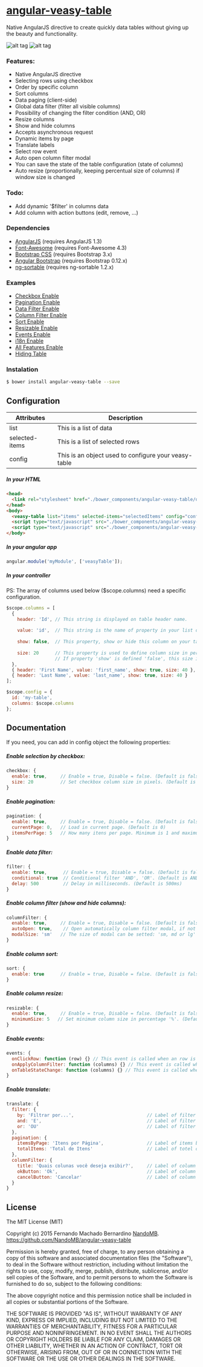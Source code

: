 # [angular-veasy-table](http://nandomb.github.io/angular-veasy-table)

Native AngularJS directive to create quickly data tables without giving up the beauty and functionality.
<br/>

![alt tag](https://raw.githubusercontent.com/NandoMB/angular-veasy-table/gh-pages/images/v1.4.0.png)
![alt tag](https://raw.githubusercontent.com/NandoMB/angular-veasy-table/gh-pages/images/v1.4.0_modal.png)

### Features:
* Native AngularJS directive
* Selecting rows using checkbox
* Order by specific column
* Sort columns
* Data paging (client-side)
* Global data filter (filter all visible columns)
* Possibility of changing the filter condition (AND, OR)
* Resize columns
* Show and hide columns
* Accepts asynchronous request
* Dynamic items by page
* Translate labels
* Select row event
* Auto open column filter modal
* You can save the state of the table configuration (state of columns)
* Auto resize (proportionally, keeping percentual size of columns) if window size is changed


### Todo:
* Add dynamic '$filter' in columns data
* Add column with action buttons (edit, remove, ...)

### Dependencies
* [AngularJS](https://angularjs.org/) (requires AngularJS 1.3)
* [Font-Awesome](http://fortawesome.github.io/Font-Awesome/) (requires Font-Awesome 4.3)
* [Bootstrap CSS](http://getbootstrap.com/) (requires Bootstrap 3.x)
* [Angular Bootstrap](https://angular-ui.github.io/bootstrap/) (requires Bootstrap 0.12.x)
* [ng-sortable](https://github.com/a5hik/ng-sortable) (requires ng-sortable 1.2.x)


### Examples
* [Checkbox Enable](http://nandomb.github.io/angular-veasy-table/demo/demo_1_checkbox/)
* [Pagination Enable](http://nandomb.github.io/angular-veasy-table/demo/demo_2_pagination/)
* [Data Filter Enable](http://nandomb.github.io/angular-veasy-table/demo/demo_3_filter/)
* [Column Filter Enable](http://nandomb.github.io/angular-veasy-table/demo/demo_4_columnFilter/)
* [Sort Enable](http://nandomb.github.io/angular-veasy-table/demo/demo_5_sort/)
* [Resizable Enable](http://nandomb.github.io/angular-veasy-table/demo/demo_6_resizable/)
* [Events Enable](http://nandomb.github.io/angular-veasy-table/demo/demo_7_events/)
* [i18n Enable](http://nandomb.github.io/angular-veasy-table/demo/demo_8_i18n/)
* [All Features Enable](http://nandomb.github.io/angular-veasy-table/demo/demo_9_all_features/)
* [Hiding Table](http://nandomb.github.io/angular-veasy-table/demo/demo_10_hiding_table/)

### Instalation
```sh
$ bower install angular-veasy-table --save
```

## Configuration

Attributes           | Description
---------------------|----------------
list                 | This is a list of data
selected-items       | This is a list of selected rows
config               | This is an object used to configure your veasy-table

##### In your HTML
```html
<head>
  <link rel="stylesheet" href="./bower_components/angular-veasy-table/dist/veasy-table.min.css">
</head>
<body>
  <veasy-table list="items" selected-items="selectedItems" config="config"></veasy-table>
  <script type="text/javascript" src="./bower_components/angular-veasy-table/dist/veasy-table.min.js"></script>
  <script type="text/javascript" src="./bower_components/angular-veasy-table/dist/veasy-table-tpls.min.js"></script>
</body>
```

##### In your angular app
```js
angular.module('myModule', ['veasyTable']);
```

##### In your controller
PS: The array of columns used below ($scope.columns) need a specific configuration.
```js
$scope.columns = [
  {
    header: 'Id', // This string is displayed on table header name.
    
    value: 'id',  // This string is the name of property in your list declared on your html.
    
    show: false,  // This property, show or hide this column on your table.
    
    size: 20      // This property is used to define column size in percentage (%)
                  // If property 'show' is defined 'false', this size is ignored
  },
  { header: 'First Name', value: 'first_name', show: true, size: 40 },
  { header: 'Last Name', value: 'last_name', show: true, size: 40 }
];

$scope.config = {
  id: 'my-table',
  columns: $scope.columns
};
```

## Documentation
If you need, you can add in config object the following properties:
<br />
##### Enable selection by checkbox:

```js
checkbox: {
  enable: true,     // Enable = true, Disable = false. (Default is false)
  size: 20          // Set checkbox column size in pixels. (Default is 20)
}
```

##### Enable pagination:
```js
pagination: {
  enable: true,     // Enable = true, Disable = false. (Default is false)
  currentPage: 0,   // Load in current page. (Default is 0)
  itemsPerPage: 5   // How many itens per page. Minimum is 1 and maximum is 100. (Default is 10)
}
```

##### Enable data filter:
```js
filter: {
  enable: true,      // Enable = true, Disable = false. (Default is false)
  conditional: true  // Conditional filter 'AND', 'OR'. (Default is AND)
  delay: 500         // Delay in milliseconds. (Default is 500ms)
}
```

##### Enable column filter (show and hide columns):
```js
columnFilter: {
  enable: true,     // Enable = true, Disable = false. (Default is false)
  autoOpen: true,    // Open automatically column filter modal, if not have visible columns. (Default is false)
  modalSize: 'sm'   // The size of modal can be setted: 'sm, md or lg' (Default is 'md')
}
```

##### Enable column sort:
```js
sort: {
  enable: true      // Enable = true, Disable = false. (Default is false)
}
```

##### Enable column resize:
```js
resizable: {
  enable: true,     // Enable = true, Disable = false. (Default is false)
  minimumSize: 5   // Set minimum column size in percentage '%'. (Default is 5)
}
```

##### Enable events:
```js
events: {
  onClickRow: function (row) {} // This event is called when an row is clicked
  onApplyColumnFilter: function (columns) {} // This event is called when 'apply column' button (in modal) is clicked
  onTableStateChange: function (columns) {} // This event is called when state of columns (visibility, size, ...) is changed
}
```

##### Enable translate:
```js
translate: {
  filter: {
    by: 'Filtrar por...',                           // Label of filter input
    and: 'E',                                       // Label of filter condition AND
    or: 'OU'                                        // Label of filter condition OR
  },
  pagination: {
    itemsByPage: 'Itens por Página',                // Label of items by page
    totalItems: 'Total de Itens'                    // Label of totel of items
  },
  columnFilter: {
    title: 'Quais colunas você deseja exibir?',     // Label of column filter modal title
    okButton: 'Ok',                                 // Label of column filter modal ok button
    cancelButton: 'Cancelar'                        // Label of column filter modal cancel button
  }
}
```

## License
The MIT License (MIT)

Copyright (c) 2015 Fernando Machado Bernardino
[NandoMB](https://github.com/NandoMB). https://github.com/NandoMB/angular-veasy-table

Permission is hereby granted, free of charge, to any person obtaining a copy
of this software and associated documentation files (the "Software"), to deal
in the Software without restriction, including without limitation the rights
to use, copy, modify, merge, publish, distribute, sublicense, and/or sell
copies of the Software, and to permit persons to whom the Software is
furnished to do so, subject to the following conditions:

The above copyright notice and this permission notice shall be included in all
copies or substantial portions of the Software.

THE SOFTWARE IS PROVIDED "AS IS", WITHOUT WARRANTY OF ANY KIND, EXPRESS OR
IMPLIED, INCLUDING BUT NOT LIMITED TO THE WARRANTIES OF MERCHANTABILITY,
FITNESS FOR A PARTICULAR PURPOSE AND NONINFRINGEMENT. IN NO EVENT SHALL THE
AUTHORS OR COPYRIGHT HOLDERS BE LIABLE FOR ANY CLAIM, DAMAGES OR OTHER
LIABILITY, WHETHER IN AN ACTION OF CONTRACT, TORT OR OTHERWISE, ARISING FROM,
OUT OF OR IN CONNECTION WITH THE SOFTWARE OR THE USE OR OTHER DEALINGS IN THE
SOFTWARE.
